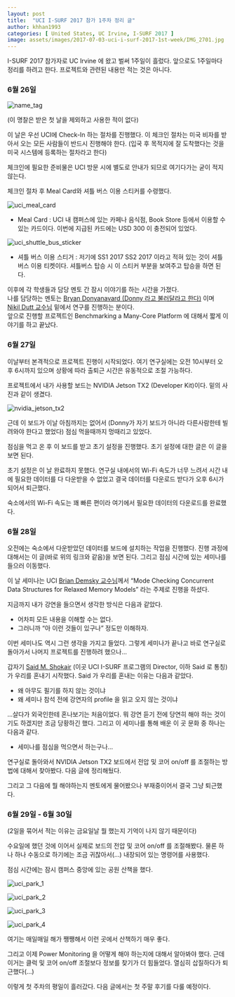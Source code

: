 ```yaml
---
layout: post
title:  "UCI I-SURF 2017 참가 1주차 정리 글"
author: khhan1993
categories: [ United States, UC Irvine, I-SURF 2017 ]
image: assets/images/2017-07-03-uci-i-surf-2017-1st-week/IMG_2701.jpg
---
```


I-SURF 2017 참가자로 UC Irvine 에 왔고 벌써 1주일이 흘렀다. 앞으로도 1주일마다 정리를 하려고 한다. 프로젝트와 관련된 내용만 적는 것은 아니다.

### 6월 26일

![name_tag](/assets/images/2017-07-03-uci-i-surf-2017-1st-week/1.jpg)

(이 명찰은 받은 첫 날을 제외하고 사용한 적이 없다)

이 날은 우선 UCI에 Check-In 하는 절차를 진행했다. 이 체크인 절차는 미국 비자를 받아서 오는 모든 사람들이 반드시 진행해야 한다.
(입국 후 목적지에 잘 도착했다는 것을 미국 시스템에 등록하는 절차라고 한다)

체크인에 필요한 준비물은 UCI 방문 시에 별도로 안내가 되므로 여기다가는 굳이 적지 않는다.

체크인 절차 후 Meal Card와 셔틀 버스 이용 스티커를 수령했다.

![uci_meal_card](/assets/images/2017-07-03-uci-i-surf-2017-1st-week/2-2.jpg)

* Meal Card : UCI 내 캠퍼스에 있는 카페나 음식점, Book Store 등에서 이용할 수 있는 카드이다. 이번에 지급된 카드에는 USD 300 이 충전되어 있었다.

![uci_shuttle_bus_sticker](/assets/images/2017-07-03-uci-i-surf-2017-1st-week/3-2.jpg)

* 셔틀 버스 이용 스티거 : 저기에 SS1 2017 SS2 2017 이라고 적혀 있는 것이 셔틀버스 이용 티켓이다. 셔틀버스 탑승 시 이 스티커 부분을 보여주고 탑승을 하면 된다.

이후에 각 학생들과 담당 멘토 간 잠시 이야기를 하는 시간을 가졌다.  
나를 담당하는 멘토는 [Bryan Donyanavard (Donny 라고 불러달라고 한다)](https://duttgroup.ics.uci.edu/doku.php/group) 이며 [Nikil Dutt 교수님](http://www.ics.uci.edu/~dutt) 밑에서 연구를 진행하는 분이다.  
앞으로 진행할 프로젝트인 Benchmarking a Many-Core Platform 에 대해서 짧게 이야기를 하고 끝났다.

### 6월 27일

이날부터 본격적으로 프로젝트 진행이 시작되었다. 여기 연구실에는 오전 10시부터 오후 6시까지 있으며 상황에 따라 출퇴근 시간은 유동적으로 조절 가능하다.

프로젝트에서 내가 사용할 보드는 NVIDIA Jetson TX2 (Developer Kit)이다. 밑의 사진과 같이 생겼다.

![nvidia_jetson_tx2](/assets/images/2017-07-03-uci-i-surf-2017-1st-week/4-2.jpg)

근데 이 보드가 이날 아침까지는 없어서 (Donny가 자기 보드가 아니라 다른사람한테 빌려와야 한다고 했었다) 점심 먹을때까지 멍때리고 있었다.

점심을 먹고 온 후 이 보드를 받고 초기 설정을 진행했다. 초기 설정에 대한 글은 이 글을 보면 된다.

초기 설정은 이 날 완료하지 못했다. 연구실 내에서의 Wi-Fi 속도가 너무 느려서 시간 내에 필요한 데이터를 다 다운받을 수 없었고 결국 데이터를 다운로드 받다가 오후 6시가 되어서 퇴근했다.

숙소에서의 Wi-Fi 속도는 꽤 빠른 편이라 여기에서 필요한 데이터의 다운로드를 완료했다.

### 6월 28일

오전에는 숙소에서 다운받았던 데이터를 보드에 설치하는 작업을 진행했다. 진행 과정에 대해서는 이 글(바로 위의 링크와 같음)을 보면 된다. 그리고 점심 시간에 있는 세미나를 들으러 이동했다.

이 날 세미나는 UCI [Brian Demsky 교수님](http://plrg.eecs.uci.edu/)께서 “Mode Checking Concurrent Data Structures for Relaxed Memory Models” 라는 주제로 진행을 하셨다.

지금까지 내가 강연을 들으면서 생각한 방식은 다음과 같았다.

- 어차피 모든 내용을 이해할 수는 없다.
- 그러니까 “아 이런 것들이 있구나” 정도만 이해하자.

이번 세미나도 역시 그런 생각을 가지고 들었다. 그렇게 세미나가 끝나고 바로 연구실로 돌아가서 나머지 프로젝트를 진행하려 했으나…

갑자기 [Said M. Shokair](http://www.urop.uci.edu/otherprojects.html) (이곳 UCI I-SURF 프로그램의 Director, 이하 Said 로 통칭) 가 우리를 혼내기 시작했다. Said 가 우리를 혼내는 이유는 다음과 같았다.

- 왜 아무도 필기를 하지 않는 것이냐
- 왜 세미나 참석 전에 강연자의 profile 을 읽고 오지 않는 것이냐

...살다가 외국인한테 혼나보기는 처음이었다. 뭐 강연 듣기 전에 당연히 해야 하는 것이기도 하겠지만 조금 당황하긴 했다. 그리고 이 세미나를 통해 배운 이 곳 문화 중 하나는 다음과 같다.

- 세미나를 점심을 먹으면서 하는구나…

연구실로 돌아와서 NVIDIA Jetson TX2 보드에서 전압 및 코어 on/off 를 조절하는 방법에 대해서 찾아봤다. 다음 글에 정리해뒀다.

그리고 그 다음에 뭘 해야하는지 멘토에게 물어봤으나 부재중이어서 결국 그냥 퇴근했다.

### 6월 29일 - 6월 30일

(2일을 묶어서 적는 이유는 금요일날 뭘 했는지 기억이 나지 않기 때문이다)

수요일에 했던 것에 이어서 실제로 보드의 전압 및 코어 on/off 를 조절해봤다. 물론 하나 하나 수동으로 하기에는 조금 귀찮아서(…) 내장되어 있는 명령어를 사용했다.

점심 시간에는 잠시 캠퍼스 중앙에 있는 공원 산책을 했다.

![uci_park_1](/assets/images/2017-07-03-uci-i-surf-2017-1st-week/5-2.jpg)

![uci_park_2](/assets/images/2017-07-03-uci-i-surf-2017-1st-week/6-2.jpg)

![uci_park_3](/assets/images/2017-07-03-uci-i-surf-2017-1st-week/7-1.jpg)

![uci_park_4](/assets/images/2017-07-03-uci-i-surf-2017-1st-week/8-2.jpg)

여기는 매일매일 해가 쨍쨍해서 이런 곳에서 산책하기 매우 좋다.

그리고 이제 Power Monitoring 을 어떻게 해야 하는지에 대해서 알아봐야 했다. 근데 이거는 클럭 및 코어 on/off 조절보다 정보를 찾기가 더 힘들었다. 열심히 삽질하다가 퇴근했다(…)

이렇게 첫 주차의 평일이 흘러갔다. 다음 글에서는 첫 주말 후기를 다룰 예정이다.